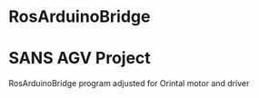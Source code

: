 # RosArduinoBridge
# SANS AGV Project
RosArduinoBridge program adjusted for Orintal motor and driver 
